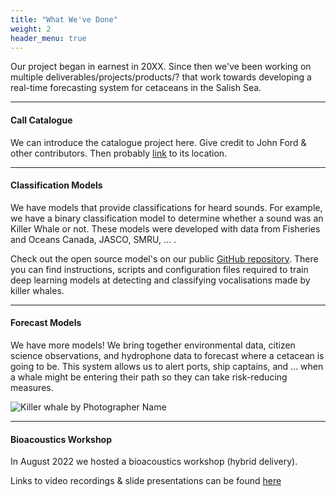```yaml
---
title: "What We've Done"
weight: 2
header_menu: true
---
```


Our project began in earnest in 20XX. Since then we've been working on multiple deliverables/projects/products/? that work towards developing a real-time forecasting system for cetaceans in the Salish Sea.

---

#### Call Catalogue

We can introduce the catalogue project here. Give credit to John Ford & other contributors. 
Then probably [link](/catalogue) to its location. 

---

#### Classification Models 

We have models that provide classifications for heard sounds. For example, we have a binary classification model to determine whether a sound was an Killer Whale or not. These models were developed with data from Fisheries and Oceans Canada, JASCO, SMRU, ... . 
 
Check out the open source model's on our public [GitHub repository](https://github.com/coastal-science/HALLO-models). There you can find instructions, scripts and configuration files required to train deep learning models at detecting and classifying vocalisations made by killer whales.

---

#### Forecast Models

We have more models! We bring together environmental data, citizen science observations, and hydrophone data to forecast where a cetacean is going to be. This system allows us to alert ports, ship captains, and ... when a whale might be entering their path so they can take risk-reducing measures.

![Killer whale by Photographer Name](../images/credit_rainblow_whale.jpg)

---

#### Bioacoustics Workshop

In August 2022 we hosted a bioacoustics workshop (hybrid delivery). 

Links to video recordings & slide presentations can be found [here](SFU-HALLO-Bioacoustics-workshop-2022.html)
